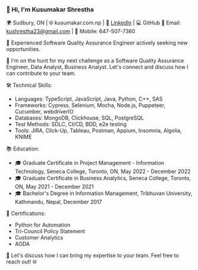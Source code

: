 <h3>👋 Hi, I'm Kusumakar Shrestha</h3>

🌍 Sudbury, ON | 🌐 kusumakar.com.np | 📎 [LinkedIn](https://www.linkedin.com/in/kusumakarshrestha/) | 💻 GitHub
📧 Email: kushrestha23@gmail.com | 📱 Mobile: 647-507-7360

🚀 Experienced Software Quality Assurance Engineer actively seeking new opportunities.

💼 I'm on the hunt for my next challenge as a Software Quality Assurance Engineer, Data Analyst, Business Analyst. Let's connect and discuss how I can contribute to your team.

🛠️ Technical Skills:
- Languages: TypeScript, JavaScript, Java, Python, C++, SAS
- Frameworks: Cypress, Selenium, Mocha, Node.js, Puppeteer, Cucumber, webdriverIO
- Databases: MongoDB, Clickhouse, SQL, PostgreSQL
- Test Methods: SDLC, CI/CD, BDD, e2e testing
- Tools: JIRA, Click-Up, Tableau, Postman, Appium, Insomnia, Algolia, KNIME

📚 Education:
- 🎓 Graduate Certificate in Project Management - Information Technology, Seneca College, Toronto, ON, May 2022 - December 2022
- 🎓 Graduate Certificate in Business Analytics, Seneca College, Toronto, ON, May 2021 - December 2021
- 🎓 Bachelor's Degree in Information Management, Tribhuvan University, Kathmandu, Nepal, December 2017

📜 Certifications:
- Python for Automation
- Tri-Council Policy Statement
- Customer Analytics
- AODA

🌟 Let's discuss how I can bring my expertise to your team. Feel free to reach out! 🌐
